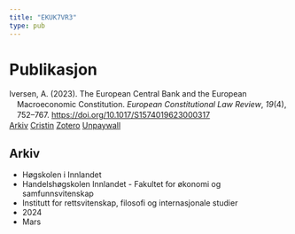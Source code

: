 ```yaml
---
title: "EKUK7VR3"
type: pub
---
```

<h1>Publikasjon</h1>
<article id="csl-bib-container-EKUK7VR3" class="csl-bib-container">
  <div class="csl-bib-body" style="line-height: 1.35; padding-left: 1em; text-indent:-1em;">
  <div class="csl-entry">Iversen, A. (2023). The European Central Bank and the European Macroeconomic Constitution. <i>European Constitutional Law Review</i>, <i>19</i>(4), 752&#x2013;767. <a href="https://doi.org/10.1017/S1574019623000317">https://doi.org/10.1017/S1574019623000317</a></div>
</div>
  <div class="csl-bib-buttons">
    <a href="#taxonomy-article-EKUK7VR3" class="csl-bib-button">Arkiv</a>
    <a href="https://app.cristin.no/results/show.jsf?id=2253992" alt="Cristin URL" class="csl-bib-button">Cristin</a>
    <a href="http://zotero.org/groups/5402882/items/EKUK7VR3" alt="Zotero URL" class="csl-bib-button">Zotero</a>
    <a href="https://doi.org/10.1017/s1574019623000317" class="csl-bib-button">Unpaywall</a>
  </div>
  <div id="csl-bib-meta-container-EKUK7VR3"></div>
</article>
<div id="csl-bib-meta-EKUK7VR3" class="csl-bib-meta">
  <article id="taxonomy-article-EKUK7VR3" class="taxonomy-article">
    <h1>Arkiv</h1>
    <ul>
      <li>Høgskolen i Innlandet</li>
      <li>Handelshøgskolen Innlandet - Fakultet for økonomi og samfunnsvitenskap</li>
      <li>Institutt for rettsvitenskap, filosofi og internasjonale studier</li>
      <li>2024</li>
      <li>Mars</li>
    </ul>
  </article>
</div>
